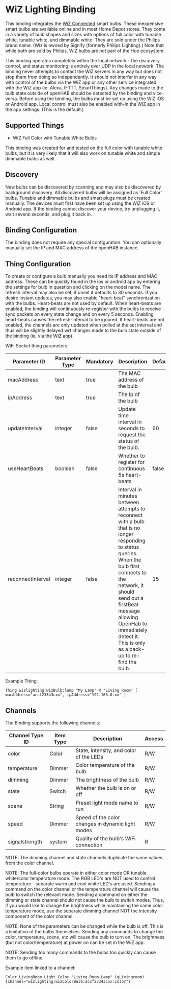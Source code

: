 # WiZ Lighting Binding

This binding integrates the [WiZ Connected](https://www.wizconnected.com/en-US/) smart bulbs.
These inexpensive smart bulbs are available online and in most Home Depot stores.
They come in a variety of bulb shapes and sizes with options of full color with tunable white, tunable white, and dimmable white.
They are sold under the Philips brand name.  (Wiz is owned by Signify (formerly Philips Lighting).)
Note that while both are sold by Philips, WiZ bulbs are _not_ part of the Hue ecosystem.

This binding operates completely within the local network - the discovery, control, and status monitoring is entirely over UDP in the local network.
The binding never attempts to contact the WiZ servers in any way but does not stop them from doing so independently.
It should not interfer in any way with control of the bulbs via the WiZ app or any other service integrated with the WiZ app (ie: Alexa, IFTTT, SmartThings).
Any changes made to the bulb state outside of openHAB should be detected by the binding and vice-versa.
Before using the binding, the bulbs must be set up using the WiZ iOS or Android app.
Local control must also be enabled with-in the WiZ app in the app settings.  (This is the default.)


## Supported Things

- WiZ Full Color with Tunable White Bulbs

This binding was created for and tested on the full color with tunable white bulbs, but it is very likely that it will also work on tunable white and simple dimmable bulbs as well.


## Discovery

New bulbs can be discovered by scanning and may also be discovered by background discovery.
All discovered bulbs will be assigned as 'Full Color' bulbs.
Tunable and dimmable bulbs and smart plugs must be created manually.
The devices must first have been set up using the WiZ iOS or Android app.
If the binding cannot discover your device, try unplugging it, wait several seconds, and plug it back in.

## Binding Configuration

The binding does not require any special configuration.
You can optionally manually set the IP and MAC address of the openHAB instance.

## Thing Configuration

To create or configure a bulb manually you need its IP address and MAC address.
These can be quickly found in the ios or android app by entering the settings for bulb in question and clicking on the model name.
The refresh interval may also be set; if unset it defaults to 30 seconds.
If you desire instant updates, you may also enable "heart-beat" synchronization with the bulbs.
Heart-beats are not used by default.
When heart-beats are enabled, the binding will continuously re-register with the bulbs to receive sync packets on every state change and on every 5 seconds.
Enabling heart-beats causes the refresh-interval to be ignored.
If heart-beats are not enabled, the channels are only updated when polled at the set interval and thus will be slightly delayed wrt changes made to the bulb state outside of the binding (ie, via the WiZ app).


WiFi Socket thing parameters:

| Parameter ID | Parameter Type | Mandatory | Description | Default |
|--------------|----------------|------|------------------|-----|
| macAddress | text | true | The MAC address of the bulb |  |
| ipAddress | text | true | The Ip of the bulb |  |
| updateInterval | integer | false | Update time interval in seconds to request the status of the bulb. | 60 |
| useHeartBeats | boolean | false | Whether to register for continuous 5s heart-beats | false |
| reconnectInterval | integer | false | Interval in minutes between attempts to reconnect with a bulb that is no longer responding to status queries.  When the bulb first connects to the network, it should send out a firstBeat message allowing OpenHab to immediately detect it.  This is only as a back-up to re-find the bulb. | 15 |

Example Thing:

```
Thing wizlighting:wizBulb:lamp "My Lamp" @ "Living Room" [ macAddress="accf23343cxx", ipAddress="192.168.0.xx" ]
```

## Channels

The Binding supports the following channels:

| Channel Type ID | Item Type | Description                                          | Access |
|-----------------|-----------|------------------------------------------------------|--------|
| color           | Color     | State, intensity, and color of the LEDs              | R/W    |
| temperature     | Dimmer    | Color temperature of the bulb                        | R/W    |
| dimming         | Dimmer    | The brightness of the bulb                           | R/W    |
| state           | Switch    | Whether the bulb is on or off                        | R/W    |
| scene           | String    | Preset light mode name to run                        | R/W    |
| speed           | Dimmer    | Speed of the color changes in dynamic light modes    | R/W    |
| signalstrength  | system    | Quality of the bulb's WiFi connection                | R      |

NOTE:  The dimming channel and state channels duplicate the same values from the color channel.

NOTE:  The full-color bulbs operate in either color mode OR tunable white/color temperature mode.
The RGB LED's are NOT used to control temperature - separate warm and cool white LED's are used.
Sending a command on the color channel or the temperature channel will cause the bulb to switch the relevant mode.
Sending a command on either the dimming or state channel should not cause the bulb to switch modes.
Thus, if you would like to change the brightness while maintaining the same color temperature mode, use the separate dimming channel NOT the intensity component of the color channel.

NOTE:  None of the parameters can be changed while the bulb is off.
This is a limitation of the bulbs themselves.
Sending any commands to change the color, temperature, scene, etc will cause the bulb to turn on.
The brightness (but not color/temperature) at power on can be set in the WiZ app.

NOTE:  Sending too many commands to the bulbs too quickly can cause them to go offline.

Example item linked to a channel:

```
Color LivingRoom_Light_Color "Living Room Lamp" (gLivingroom) {channel="wizlighting:wizColorBulb:accf23343cxx:color"}
```

